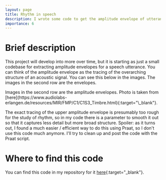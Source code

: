```yaml
---
layout: page
title: Rhythm in speech
description: I wrote some code to get the amplitude envelope of utterances.
importance: 6
---
```


# Brief description

This project will develop into more over time, but it is starting as just a small codebase for extracting amplitude envelopes for a speech utterance. You can think of the amplitude envelope as the tracing of the overarching structure of an acoustic signal. You can see this below in the images. The images in the second row are the envelopes. 

<div class="row justify-content-md-center">
        <img class="img-fluid rounded z-depth-1" src="{{ '/assets/img/210107_amplitude-envelopes.png' | relative_url }}" alt="" title="example image"/>
</div>
<div class="caption">
    Images in the second row are the amplitude envelopes. Photo is taken from [here](https://www.audiolabs-erlangen.de/resources/MIR/FMP/C1/C1S3_Timbre.html){:target="\_blank"}. 
</div>

The exact tracing of the upper amplitude envelope is presumably too rough for the study of rhythm, so in my code there is a parameter to smooth it out so that it captures less detail but more broad structure. Spoiler: as it turns out, I found a much easier / efficient way to do this using Praat, so I don't use this code much anymore. I'll try to clean up and post the code with the Praat script.

# Where to find this code

You can find this code in my repository for it [here](https://github.com/rhodb/rhythm){:target="\_blank"}. 

